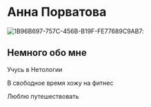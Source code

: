 # Анна Порватова
 ![1B96B697-757C-456B-B19F-FE77689C9AB7](https://user-images.githubusercontent.com/117677695/201724697-7ed6874f-e96b-402a-840d-2ac5c3a1cf99.jpeg):
## Немного обо мне
 Учусь в Нетологии

 В свободное время хожу на фитнес

 Люблю путешествовать
